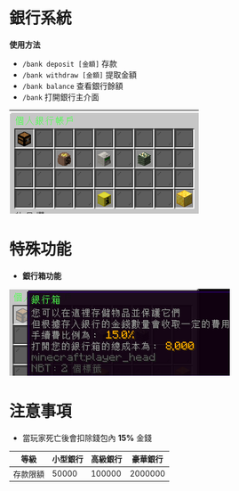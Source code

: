 # 銀行系統

**使用方法**  
- `/bank deposit [金額]` 存款 
- `/bank withdraw [金額]` 提取金額
- `/bank balance` 查看銀行餘額 
- ``/bank`` 打開銀行主介面  


![image](/image/bank.png)

# 特殊功能

- **銀行箱功能**

![image](/image/save.png)    

# 注意事項

- 當玩家死亡後會扣除錢包內 **15%** 金錢

|  等級   | 小型銀行  | 高級銀行  | 豪華銀行  |
|  ----  | ----  | ----  | ----  |
| 存款限額  |     50000 | 100000  | 2000000  |
